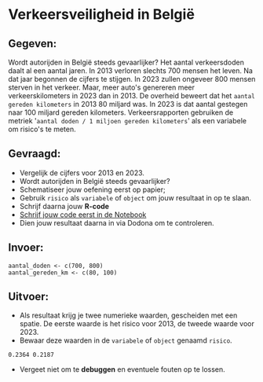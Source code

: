 # Verkeersveiligheid in België

## Gegeven:

Wordt autorijden in België steeds gevaarlijker? Het aantal verkeersdoden daalt al een aantal jaren. 
In 2013 verloren slechts 700 mensen het leven. Na dat jaar begonnen de cijfers te stijgen. 
In 2023 zullen ongeveer 800 mensen sterven in het verkeer. Maar, meer auto's genereren meer verkeerskilometers in 2023 dan in 2013. 
De overheid beweert dat het `aantal gereden kilometers` in 2013 80 miljard was. In 2023 is dat aantal gestegen naar 100 miljard gereden kilometers. 
Verkeersrapporten gebruiken de metriek '`aantal doden / 1 miljoen gereden kilometers`' als een variabele om risico's te meten.

## Gevraagd:

* Vergelijk de cijfers voor 2013 en 2023.
* Wordt autorijden in België steeds gevaarlijker?
* Schematiseer jouw oefening eerst op papier;
* Gebruik `risico` als `variabele` of `object` om jouw resultaat in op te slaan.
* Schrijf daarna jouw **R-code**
* [Schrijf jouw code eerst in de Notebook](https://colab.research.google.com/drive/1sPcGQ6WyeBb40wa-xmA5NTrdmbj7RpDT#scrollTo=Ff2m0lx9x7ea&line=4&uniqifier=1)
* Dien jouw resultaat daarna in via Dodona om te controleren. 


## Invoer:

```
aantal_doden <- c(700, 800)
aantal_gereden_km <- c(80, 100)

```

## Uitvoer: 

* Als resultaat krijg je twee numerieke waarden, gescheiden met een spatie. De eerste waarde is het risico voor 2013, de tweede waarde voor 2023.
* Bewaar deze waarden in de `variabele` of `object` genaamd `risico`. 
```
0.2364 0.2187
```

* Vergeet niet om te **debuggen** en eventuele fouten op te lossen.

